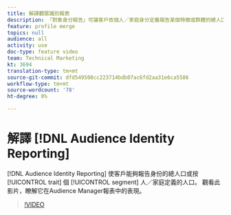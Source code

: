 ```yaml
---
title: 解譯觀眾識別報表
description: 「對象身分報告」可讓客戶依個人／家庭身分定義報告某個特徵或群體的總人口。 觀看此影片，瞭解它在Audience Manager報表中的表現。
feature: profile merge
topics: null
audience: all
activity: use
doc-type: feature video
team: Technical Marketing
kt: 3694
translation-type: tm+mt
source-git-commit: dfd549508cc223714bdb07ac6fd2aa31e6ca5586
workflow-type: tm+mt
source-wordcount: '78'
ht-degree: 0%

---
```



# 解譯 [!DNL Audience Identity Reporting]

[!DNL Audience Identity Reporting] 使客戶能夠報告身份的總人口或按 [!UICONTROL trait] 個 [!UICONTROL segment] 人／家庭定義的人口。 觀看此影片，瞭解它在Audience Manager報表中的表現。

>[!VIDEO](https://video.tv.adobe.com/v/28973/?quality=12)
